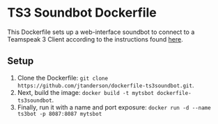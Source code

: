 # TS3 Soundbot Dockerfile

This Dockerfile sets up a web-interface soundbot to connect to a Teamspeak 3 Client according to the instructions found [here](https://github.com/flyth/ts3soundbot/wiki/Installation---Debian-&-Ubuntu).

## Setup

1. Clone the Dockerfile: `git clone https://github.com/jtanderson/dockerfile-ts3soundbot.git`.
2. Next, build the image: `docker build -t mytsbot dockerfile-ts3soundbot`.
3. Finally, run it with a name and port exposure: `docker run -d --name ts3bot -p 8087:8087 mytsbot`
